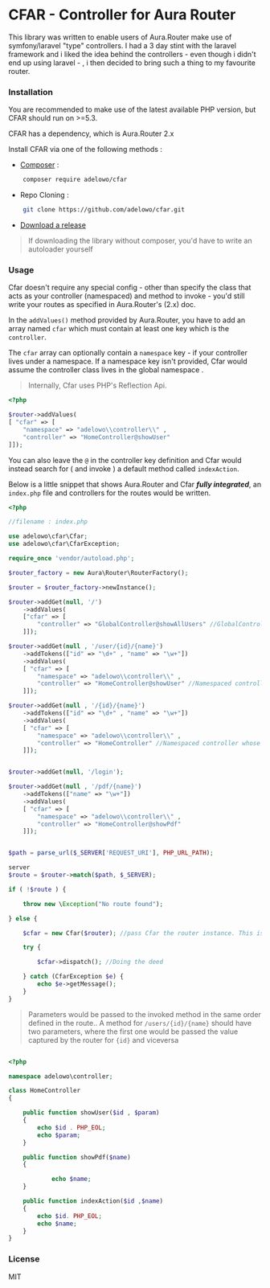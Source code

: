 # CFAR - Controller for Aura Router

This library was written to enable users of Aura.Router make use of symfony/laravel "type" controllers. I had a 3 day stint with the laravel framework and i liked the idea behind the controllers - even though i didn't end up using laravel - , i then decided to bring such a thing to my favourite router.

### Installation

You are recommended to make use of the latest available PHP version, but CFAR should run on >=5.3.

CFAR has a dependency, which is Aura.Router 2.x

Install CFAR via one of the following methods :

- [Composer](https://getcomposer.org) :

```bash
    composer require adelowo/cfar
```

- Repo Cloning :

```bash
    git clone https://github.com/adelowo/cfar.git
```

- [Download a release](https://github.com/adelowo/cfar/releases)

> If downloading the library without composer, you'd have to write an autoloader yourself


### Usage

Cfar doesn't require any special config - other than specify the class that acts as your controller (namespaced) and method to invoke - you'd still write your routes as specified in Aura.Router's (2.x) doc.

In the `addValues()` method provided by Aura.Router, you have to add an array named `cfar` which must contain at least one key which is the `controller`.

The `cfar` array can optionally contain a `namespace` key - if your controller lives under a namespace. If a namespace key isn't provided, Cfar would assume the controller class lives in the global namespace .

> Internally, Cfar uses PHP's Reflection Api.

```php
<?php

$router->addValues(
[ "cfar" => [
    "namespace" => "adelowo\\controller\\" ,
    "controller" => "HomeController@showUser"
]]);


```

You can also leave the `@` in the controller key definition and Cfar would instead search for ( and invoke ) a default method called `indexAction`.

Below is a little snippet that shows Aura.Router and Cfar ***fully integrated***, an `index.php` file and controllers for the routes would be written.

```php
<?php

//filename : index.php

use adelowo\cfar\Cfar;
use adelowo\cfar\CfarException;

require_once 'vendor/autoload.php';

$router_factory = new Aura\Router\RouterFactory();

$router = $router_factory->newInstance();

$router->addGet(null, '/')
    ->addValues(
    ["cfar" => [
        "controller" => "GlobalController@showAllUsers" //GlobalController would be loaded from the global namespace
    ]]);

$router->addGet(null , '/user/{id}/{name}')
    ->addTokens(["id" => "\d+" , "name" => "\w+"])
    ->addValues(
    [ "cfar" => [
        "namespace" => "adelowo\\controller\\" ,
        "controller" => "HomeController@showUser" //Namespaced controller with showUser() invoked
    ]]);

$router->addGet(null , '/{id}/{name}')
    ->addTokens(["id" => "\d+" , "name" => "\w+"])
    ->addValues(
    [ "cfar" => [
        "namespace" => "adelowo\\controller\\" ,
        "controller" => "HomeController" //Namespaced controller whose method implementation would default to indexAction.
    ]]);


$router->addGet(null, '/login');

$router->addGet(null , '/pdf/{name}')
    ->addTokens(["name" => "\w+"])
    ->addValues(
    [ "cfar" => [
        "namespace" => "adelowo\\controller\\" ,
        "controller" => "HomeController@showPdf"
    ]]);


$path = parse_url($_SERVER['REQUEST_URI'], PHP_URL_PATH);

server
$route = $router->match($path, $_SERVER);

if ( !$route ) {

    throw new \Exception("No route found");

} else {

    $cfar = new Cfar($router); //pass Cfar the router instance. This is used internally to get the matched route and values that have captured for the route.

    try {

        $cfar->dispatch(); //Doing the deed

    } catch (CfarException $e) {
        echo $e->getMessage();
    }
}   

```

> Parameters would be passed to the invoked method in the same order defined in the route.. A method for `/users/{id}/{name}` should have two parameters, where the first one would be passed the value captured by the router for `{id}` and viceversa

```php

<?php

namespace adelowo\controller;

class HomeController
{

    public function showUser($id , $param)
    {
        echo $id . PHP_EOL;
        echo $param;
    }

    public function showPdf($name)
    {

            echo $name;
    }

    public function indexAction($id ,$name)
    {
        echo $id. PHP_EOL;
        echo $name;
    }
}


```

### License
MIT
